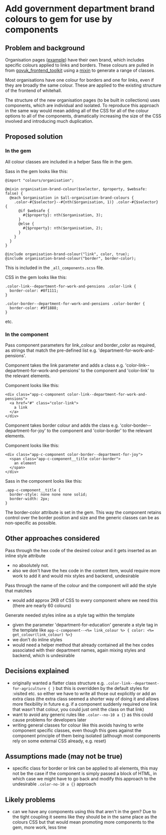 # Add government department brand colours to gem for use by components

## Problem and background

Organisation pages ([example](https://www.gov.uk/government/organisations/attorney-generals-office)) have their own brand, which includes specific colours applied to links and borders. These colours are pulled in from [govuk_frontend_toolkit](https://github.com/alphagov/govuk_frontend_toolkit/blob/master/stylesheets/colours/_organisation.scss) using a [mixin](https://github.com/alphagov/whitehall/blob/master/app/assets/stylesheets/frontend/views/_organisations.scss#L855-L858) to generate a range of classes.

Most organisations have one colour for borders and one for links, even if they are broadly the same colour. These are applied to the existing structure of the frontend of whitehall.

The structure of the new organisation pages (to be built in collections) uses components, which are individual and isolated. To reproduce this approach in the same way would mean adding all of the CSS for all of the colour options to all of the components, dramatically increasing the size of the CSS involved and introducing much duplication.

## Proposed solution

### In the gem

All colour classes are included in a helper Sass file in the gem.

Sass in the gem looks like this:

```
@import "colours/organisation";

@mixin organisation-brand-colour($selector, $property, $websafe: false) {
  @each $organisation in $all-organisation-brand-colours {
    .color-#{$selector}--#{nth($organisation, 1)} .color-#{$selector} {
      @if $websafe {
        #{$property}: nth($organisation, 3);
      }
      @else {
        #{$property}: nth($organisation, 2);
      }
    }
  }
}

@include organisation-brand-colour("link", color, true);
@include organisation-brand-colour("border", border-color);
```

This is included in the `_all_components.scss` file.

CSS in the gem looks like this:

```
.color-link--department-for-work-and-pensions .color-link {
  border-color: #8f1111;
}

.color-border--department-for-work-and-pensions .color-border {
  border-color: #9f1888;
}
```

etc.

### In the component

Pass component parameters for link_colour and border_color as required, as strings that match the pre-defined list e.g. 'department-for-work-and-pensions'.

Component takes the link parameter and adds a class e.g. 'color-link--department-for-work-and-pensions' to the component and 'color-link' to the relevant elements.

Component looks like this:

```
<div class="app-c-component color-link--department-for-work-and-pensions">
  <a href="#" class="color-link">
    a link
  </a>
</div>
```

Component takes border colour and adds the class e.g. 'color-border--department-for-joy' to the component and 'color-border' to the relevant elements.

Component looks like this:

```
<div class="app-c-component color-border--department-for-joy">
  <span class="app-c-component__title color-border">
    an element
  </span>
</div>
```

Sass in the component looks like this:

```
.app-c-component__title {
  border-style: none none none solid;
  border-width: 2px;
}
```

The border-color attribute is set in the gem. This way the component retains control over the border position and size and the generic classes can be as non-specific as possible.

## Other approaches considered

Pass through the hex code of the desired colour and it gets inserted as an inline style attribute

- no absolutely not.
- also we don't have the hex code in the content item, would require more work to add it and would mix styles and backend, undesirable

Pass through the name of the colour and the component will add the style that matches

- would add approx 2KB of CSS to every component where we need this (there are nearly 60 colours)

Generate needed styles inline as a style tag within the template

- given the parameter 'department-for-education' generate a style tag in the template like `app-c-component--<%= link_colour %> { color: <%= get_colour(link_colour) %>}`
- we don't do inline styles
- would need a helper method that already contained all the hex codes associated with their department names, again mixing styles and backend, which is undesirable

## Decisions explained

- originally wanted a flatter class structure e.g. `.color-link--department-for-agriculture { }` but this is overridden by the default styles for :visited etc. so either we have to write all those out explicitly or add an extra class (the extra class seemed a shorter way of doing it and allows more flexibility in future e.g. if a component suddenly required one link that wasn't that colour, you could just omit the class on that link)
- want to avoid any generic rules like `.color--no-10 a {}` as this could cause problems for developers later
- writing general classes for colour like this avoids having to write component specific classes, even though this goes against the component principle of them being isolated (although most components rely on some external CSS already, e.g. reset)

## Assumptions made (may not be true)

- specific class for border or link can be applied to all elements, this may not be the case if the component is simply passed a block of HTML, in which case we might have to go back and modify this approach to the undesirable `.color-no-10 a {}` approach

## Likely problems

- can we have any components using this that aren't in the gem? Due to the tight coupling it seems like they should be in the same place as the colours CSS but that would mean promoting more components to the gem, more work, less time

